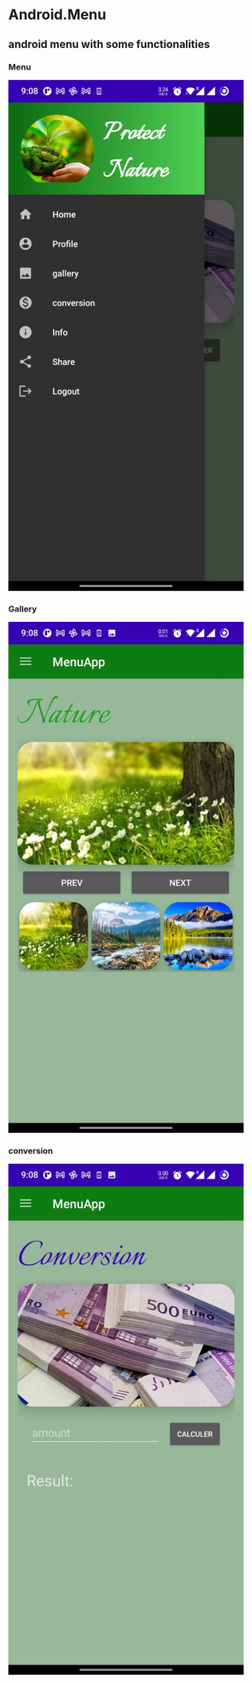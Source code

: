 # Android.Menu
<h2>android menu with some functionalities
</h2>
<h3>
Menu
</h3>

<img src="./pics_android_menu/img10.jpg">

<h3>
Gallery
</h3>
<img src="./pics_android_menu/img20.jpg">


<h3>
conversion
</h3>
<img src="./pics_android_menu/img30.jpg">
